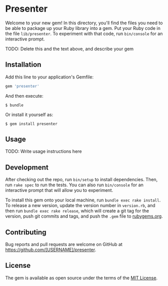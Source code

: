 # Presenter

Welcome to your new gem! In this directory, you'll find the files you need to be able to package up your Ruby library into a gem. Put your Ruby code in the file `lib/presenter`. To experiment with that code, run `bin/console` for an interactive prompt.

TODO: Delete this and the text above, and describe your gem

## Installation

Add this line to your application's Gemfile:

```ruby
gem 'presenter'
```

And then execute:

    $ bundle

Or install it yourself as:

    $ gem install presenter

## Usage

TODO: Write usage instructions here

## Development

After checking out the repo, run `bin/setup` to install dependencies. Then, run `rake spec` to run the tests. You can also run `bin/console` for an interactive prompt that will allow you to experiment.

To install this gem onto your local machine, run `bundle exec rake install`. To release a new version, update the version number in `version.rb`, and then run `bundle exec rake release`, which will create a git tag for the version, push git commits and tags, and push the `.gem` file to [rubygems.org](https://rubygems.org).

## Contributing

Bug reports and pull requests are welcome on GitHub at https://github.com/[USERNAME]/presenter.


## License

The gem is available as open source under the terms of the [MIT License](http://opensource.org/licenses/MIT).

